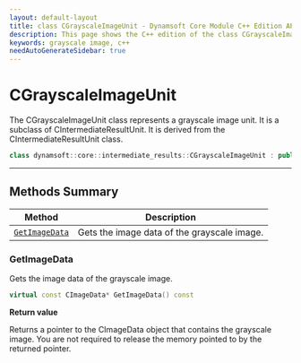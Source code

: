 ```yaml
---
layout: default-layout
title: class CGrayscaleImageUnit - Dynamsoft Core Module C++ Edition API Reference
description: This page shows the C++ edition of the class CGrayscaleImageUnit in Dynamsoft Core Module.
keywords: grayscale image, c++
needAutoGenerateSidebar: true
---
```


# CGrayscaleImageUnit

The CGrayscaleImageUnit class represents a grayscale image unit. It is a subclass of CIntermediateResultUnit. It is derived from the CIntermediateResultUnit class.

```cpp
class dynamsoft::core::intermediate_results::CGrayscaleImageUnit : public CIntermediateResultUnit 
```

---

## Methods Summary

| Method               | Description |
|----------------------|-------------|
| [`GetImageData`](#getimagedata) | Gets the image data of the grayscale image.|

### GetImageData

Gets the image data of the grayscale image.

```cpp
virtual const CImageData* GetImageData() const
```

**Return value**

Returns a pointer to the CImageData object that contains the grayscale image. You are not required to release the memory pointed to by the returned pointer.
